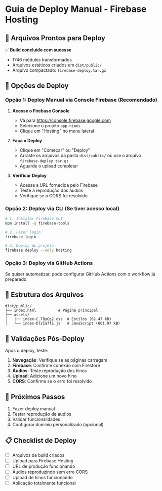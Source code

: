 # Guia de Deploy Manual - Firebase Hosting

## 📁 Arquivos Prontos para Deploy

✅ **Build concluído com sucesso**
- 1746 módulos transformados
- Arquivos estáticos criados em `dist/public/`
- Arquivo compactado: `firebase-deploy.tar.gz`

## 🚀 Opções de Deploy

### Opção 1: Deploy Manual via Console Firebase (Recomendado)

1. **Acesse o Firebase Console**
   - Vá para https://console.firebase.google.com
   - Selecione o projeto `app-hinos`
   - Clique em "Hosting" no menu lateral

2. **Faça o Deploy**
   - Clique em "Começar" ou "Deploy"
   - Arraste os arquivos da pasta `dist/public/` ou use o arquivo `firebase-deploy.tar.gz`
   - Aguarde o upload completar

3. **Verificar Deploy**
   - Acesse a URL fornecida pelo Firebase
   - Teste a reprodução dos áudios
   - Verifique se o CORS foi resolvido

### Opção 2: Deploy via CLI (Se tiver acesso local)

```bash
# 1. Instalar Firebase CLI
npm install -g firebase-tools

# 2. Fazer login
firebase login

# 3. Deploy do projeto
firebase deploy --only hosting
```

### Opção 3: Deploy via GitHub Actions

Se quiser automatizar, pode configurar GitHub Actions com o workflow já preparado.

## 🔧 Estrutura dos Arquivos

```
dist/public/
├── index.html          # Página principal
├── assets/
│   ├── index-C_TByCg2.css  # Estilos (62.47 kB)
│   └── index-DlzIa7fE.js   # JavaScript (661.97 kB)
```

## 🎯 Validações Pós-Deploy

Após o deploy, teste:

1. **Navegação**: Verifique se as páginas carregam
2. **Firebase**: Confirme conexão com Firestore
3. **Áudios**: Teste reprodução dos hinos
4. **Upload**: Adicione um novo hino
5. **CORS**: Confirme se o erro foi resolvido

## 🏁 Próximos Passos

1. Fazer deploy manual
2. Testar reprodução de áudios
3. Validar funcionalidades
4. Configurar domínio personalizado (opcional)

## 📋 Checklist de Deploy

- [ ] Arquivos de build criados
- [ ] Upload para Firebase Hosting
- [ ] URL de produção funcionando
- [ ] Áudios reproduzindo sem erro CORS
- [ ] Upload de hinos funcionando
- [ ] Aplicação totalmente funcional